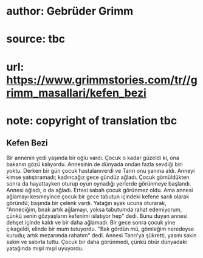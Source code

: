 # author: Gebrüder Grimm
# source: tbc
# url: https://www.grimmstories.com/tr//grimm_masallari/kefen_bezi
# note: copyright of translation tbc

## Kefen Bezi 

Bir annenin yedi yaşında bir oğlu vardı. Çocuk o kadar güzeldi ki, ona
bakanın gözü kalıyordu. Annesinin de dünyada ondan fazla sevdiği biri
yoktu. Derken bir gün çocuk hastalanıverdi ve Tanrı onu yanına aldı.
Anneyi kimse yatıştıramadı; kadıncağız gece gündüz ağladı.
Çocuk gömüldükten sonra da hayattayken oturup oyun oynadığı yerlerde
görünmeye başlandı. Annesi ağladı, o da ağladı. Ertesi sabah çocuk
görünmez oldu.
Ama annesi ağlamayı kesmeyince çocuk bir gece tabutun içindeki kefene
sarılı olarak göründü; başında bir çelenk vardı. Yatağın ayak ucuna
oturarak, "Anneciğim, bırak artık ağlamayı, yoksa tabutumda rahat
edemiyorum, çünkü senin gözyaşların kefenimi ıslatıyor hep" dedi.
Bunu duyan annesi dehşet içinde kaldı ve bir daha ağlamadı.
Bir gece sonra çocuk yine çıkageldi, elinde bir mum tutuyordu. "Bak
gördün mü, gömleğim neredeyse kurudu; artık mezarımda rahatım" dedi.
Annesi Tanrı'ya şükretti, yasını sakin sakin ve sabırla tuttu.
Çocuk bir daha görünmedi, çünkü öbür dünyadaki yatağında mışıl mışıl
uyuyordu.
